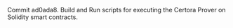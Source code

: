Commit ad0ada8.                    Build and Run scripts for executing the Certora Prover on Solidity smart contracts.